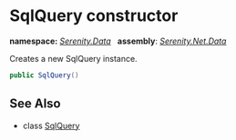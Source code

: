 # SqlQuery constructor
**namespace:** *[Serenity.Data](../../README.md#serenity.data-namespace)*   **assembly**: *[Serenity.Net.Data](../../README.md)*

Creates a new SqlQuery instance.

```csharp
public SqlQuery()
```

## See Also

* class [SqlQuery](../SqlQuery.md)
